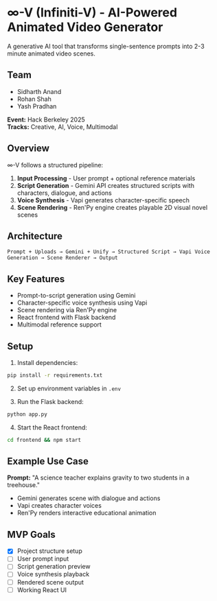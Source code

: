 # ∞-V (Infiniti-V) - AI-Powered Animated Video Generator

A generative AI tool that transforms single-sentence prompts into 2-3 minute animated video scenes.

## Team
- Sidharth Anand
- Rohan Shah  
- Yash Pradhan

**Event:** Hack Berkeley 2025  
**Tracks:** Creative, AI, Voice, Multimodal

## Overview

∞-V follows a structured pipeline:
1. **Input Processing** - User prompt + optional reference materials
2. **Script Generation** - Gemini API creates structured scripts with characters, dialogue, and actions
3. **Voice Synthesis** - Vapi generates character-specific speech
4. **Scene Rendering** - Ren'Py engine creates playable 2D visual novel scenes

## Architecture

```
Prompt + Uploads → Gemini + Unify → Structured Script → Vapi Voice Generation → Scene Renderer → Output
```

## Key Features

- Prompt-to-script generation using Gemini
- Character-specific voice synthesis using Vapi
- Scene rendering via Ren'Py engine
- React frontend with Flask backend
- Multimodal reference support

## Setup

1. Install dependencies:
```bash
pip install -r requirements.txt
```

2. Set up environment variables in `.env`

3. Run the Flask backend:
```bash
python app.py
```

4. Start the React frontend:
```bash
cd frontend && npm start
```

## Example Use Case

**Prompt:** "A science teacher explains gravity to two students in a treehouse."
- Gemini generates scene with dialogue and actions
- Vapi creates character voices
- Ren'Py renders interactive educational animation

## MVP Goals

- [x] Project structure setup
- [ ] User prompt input
- [ ] Script generation preview
- [ ] Voice synthesis playback
- [ ] Rendered scene output
- [ ] Working React UI
